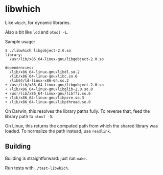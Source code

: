 # libwhich

Like `which`, for dynamic libraries.

Also a bit like `ldd` and `otool -L`.

Sample usage:
```
$ ./libwhich libgobject-2.0.so
library:
  /usr/lib/x86_64-linux-gnu/libgobject-2.0.so

dependencies:
  /lib/x86_64-linux-gnu/libdl.so.2
  /lib/x86_64-linux-gnu/libc.so.6
  /lib64/ld-linux-x86-64.so.2
+ /usr/lib/x86_64-linux-gnu/libgobject-2.0.so
+ /lib/x86_64-linux-gnu/libglib-2.0.so.0
+ /usr/lib/x86_64-linux-gnu/libffi.so.6
+ /lib/x86_64-linux-gnu/libpcre.so.3
+ /lib/x86_64-linux-gnu/libpthread.so.0
```

On Darwin, this resolves the library paths fully.
To reverse that, feed the library path to `otool -D`.

On Linux, this returns the computed path from which the shared library was loaded.
To normalize the path instead, use `readlink`.

## Building

Building is straightforward: just run `make`.

Run tests with `./test-libwhich`.
